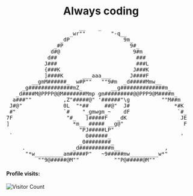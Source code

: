 <h1 align="center">Always coding</h1>

<pre>
                       __    _
                    _wr""        "-q__
                 _dP                 9m_
               _#P                     9#_
              d#@                       9#m
             d##                         ###
            J###                         ###L
            {###K                       J###K
            ]####K      ___aaa___      J####F
        __gmM######_  w#P""   ""9#m  _d#####Mmw__
     _g##############mZ_         __g##############m_
   _d####M@PPPP@@M#######Mmp gm#########@@PPP9@M####m_
  a###""          ,Z"#####@" '######"\g          ""M##m
 J#@"             0L  "*##     ##@"  J#              *#K
 #"               `#    "_gmwgm_~    dF               `#_
7F                 "#_   ]#####F   _dK                 JE
]                    *m__ ##### __g@"                   F
                       "PJ#####LP"
 `                       0######_                      '
                       _0########_
     .               _d##########m__              ,
      "*w_________am#####P"   ~9#####mw_________w*"
          ""9@#####@M""           ""P@#####@M""
</pre>


#### Profile visits: 

![Visitor Count](https://profile-counter.glitch.me/ndizeyedavid/count.svg)
